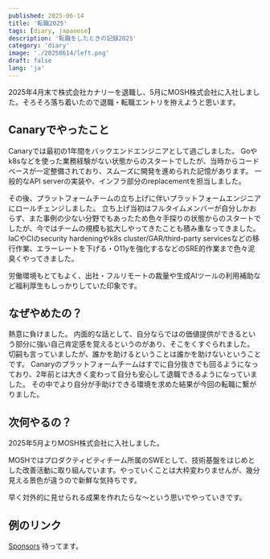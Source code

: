 ```yaml
---
published: 2025-06-14
title: '転職2025'
tags: [diary, japanese]
description: '転職をしたときの記録2025'
category: 'diary'
image: './20250614/left.png'
draft: false
lang: 'ja'
---
```


2025年4月末で株式会社カナリーを退職し、5月にMOSH株式会社に入社しました。そろそろ落ち着いたので退職・転職エントリを拵えようと思います。

## Canaryでやったこと

Canaryでは最初の1年間をバックエンドエンジニアとして過ごしました。
Goやk8sなどを使った業務経験がない状態からのスタートでしたが、当時からコードベースが一定整備されており、スムーズに開発を進められた記憶があります。
一般的なAPI serverの実装や、インフラ部分のreplacementを担当しました。

その後、プラットフォームチームの立ち上げに伴いプラットフォームエンジニアにロールチェンジしました。
立ち上げ当初はフルタイムメンバーが自分しかおらず、また事例の少ない分野でもあったため色々手探りの状態からのスタートでしたが、今ではチームの規模も拡大しやってきたことも積み重なってきました。
IaCやCIのsecurity hardeningやk8s cluster/GAR/third-party servicesなどの移行作業、エラーレートを下げる・O11yを強化するなどのSRE的作業まで色々泥臭くやってきました。

労働環境もとてもよく、出社・フルリモートの裁量や生成AIツールの利用補助など福利厚生もしっかりしていた印象です。

## なぜやめたの？

熱意に負けました。
内面的な話として、自分ならではの価値提供ができるという部分に強い自己肯定感を覚えるというのがあり、そこをくすぐられました。
切嗣も言っていましたが、誰かを助けるということは誰かを助けないということです。
Canaryのプラットフォームチームはすでに自分抜きでも回るようになっており、2年前とは大きく変わって自分も安心して退職できるようになっていました。
その中でより自分が手助けできる環境を求めた結果が今回の転職に繋がりました。

## 次何やるの？

2025年5月よりMOSH株式会社に入社しました。

MOSHではプロダクティビティチーム所属のSWEとして、技術基盤をはじめとした改善活動に取り組んでいます。やっていくことは大枠変わりませんが、幾分見える景色が違うので新鮮な気持ちです。

早く対外的に見せられる成果を作れたらな～という思いでやっていきです。

## 例のリンク

[Sponsors](https://github.com/sponsors/JohnTitor) 待ってます。
